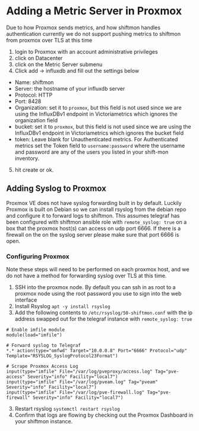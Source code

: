 # Adding a Metric Server in Proxmox
Due to how Proxmox sends metrics, and how shiftmon handles authentication currently we do not support pushing metrics to shiftmon from proxmox over TLS at this time
1. login to Proxmox with an account administrative privileges 
2. click on Datacenter
3. click on the Metric Server submenu
4. Click add -> influxdb and fill out the settings below
  * Name: shiftmon
  * Server: the hostname of your influxdb server
  * Protocol: HTTP
  * Port: 8428
  * Organization: set it to `proxmox`, but this field is not used since we are using the InfluxDBv1 endpoint in Victoriametrics which ignores the organization field
  * bucket: set it to `proxmox`, but this field is not used since we are using the InfluxDBv1 endpoint in Victoriametrics which ignores the bucket field
  * token: Leave blank for Unauthenticated metrics. For Authenticated metrics set the Token field to `username:password` where the username and password are any of the users you listed in your shift-mon inventory. 
5. hit create or ok.

## Adding Syslog to Proxmox
Proxmox VE does not have syslog forwarding built in by default.
Luckily Proxmox is built on Debian so we can install rsyslog from the debian repo and configure it to forward logs to shiftmon.
This assumes telegraf has been configured with shiftmon ansible role with `remote_syslog: true` on a box that the proxmox host(s) can access on udp port 6666.
If there is a firewall on the on the syslog server please make sure that port 6666 is open.

### Configuring Proxmox 
Note these steps will need to be performed on each proxmox host, and we do not have a method for forwarding syslog over TLS at this time.
1. SSH into the proxmox node. By default you can ssh in as root to a proxmox node using the root password you use to sign into the web interface
1. Install Rsyslog `apt -y install rsyslog`
2. Add the following contents to `/etc/rsyslog/50-shiftmon.conf` with the ip address swapped out for the telegraf instance with `remote_syslog: true`
```
# Enable imfile module
module(load="imfile")

# Forward syslog to Telegraf
*.* action(type="omfwd" Target="10.0.0.8" Port="6666" Protocol="udp" Template="RSYSLOG_SyslogProtocol23Format")

# Scrape Proxmox Access Log
input(type="imfile" File="/var/log/pveproxy/access.log" Tag="pve-access" Severity="info" Facility="local7")
input(type="imfile" File="/var/log/pveam.log" Tag="pveam" Severity="info" Facility="local7")
input(type="imfile" File="/var/log/pve-firewall.log" Tag="pve-firewall" Severity="info" Facility="local7")

```
3. Restart rsyslog `systemctl restart rsyslog`
4. Confirm that logs are flowing by checking out the Proxmox Dashboard in your shiftmon instance.